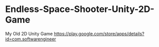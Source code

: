 # Endless-Space-Shooter-Unity-2D-Game
My Old 2D Unity Game https://play.google.com/store/apps/details?id=com.softwarengineer
